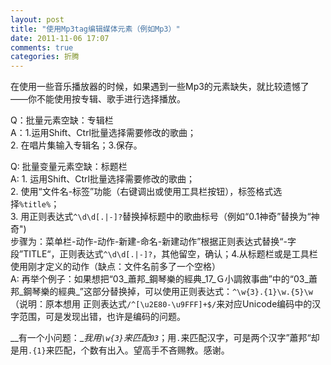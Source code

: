 ```yaml
---
layout: post
title: "使用Mp3tag编辑媒体元素（例如Mp3）"
date: 2011-11-06 17:07
comments: true
categories: 折腾
---
```

在使用一些音乐播放器的时候，如果遇到一些Mp3的元素缺失，就比较遗憾了——你不能使用按专辑、歌手进行选择播放。

Q：批量元素空缺：专辑栏  
A：1.运用Shift、Ctrl批量选择需要修改的歌曲；  
   2. 在唱片集输入专辑名；3.保存。  
<!-- more -->
Q: 批量变量元素空缺：标题栏  
A: 1. 运用Shift、Ctrl批量选择需要修改的歌曲；  
   2. 使用“文件名-标签”功能（右键调出或使用工具栏按钮），标签格式选择<code>%title%</code>；  
   3. 用正则表达式<code>^\d\d[\.|-]?</code>替换掉标题中的歌曲标号（例如“0.1神奇”替换为“神奇")  
   步骤为：菜单栏-动作-动作-新建-命名-新建动作”根据正则表达式替换“-字段”TITLE“，正则表达式<code>^\d\d[\.|-]?</code>，其他留空，确认；4.从标题栏或是工具栏使用刚才定义的动作（缺点：文件名前多了一个空格）  
A: 再举个例子：如果想把“03_蕭邦_鋼琴樂的經典_17_Ｇ小調敘事曲”中的“03_蕭邦_鋼琴樂的經典_”这部分替换掉，可以使用正则表达式：<code>^\w{3}.{1}\w.{5}\w</code>   
（说明：原本想用
正则表达式<code>/^[\u2E80-\u9FFF]+$/</code>来对应Unicode编码中的汉字范围，可是发现出错，也许是编码的问题。

__有一个小问题：__我用<code>\w{3}</code>来匹配<code>03_</code>；用<code>.</code>来匹配汉字，可是两个汉字”蕭邦“却是用<code>.{1}</code>来匹配，个数有出入。望高手不吝赐教。感谢。
